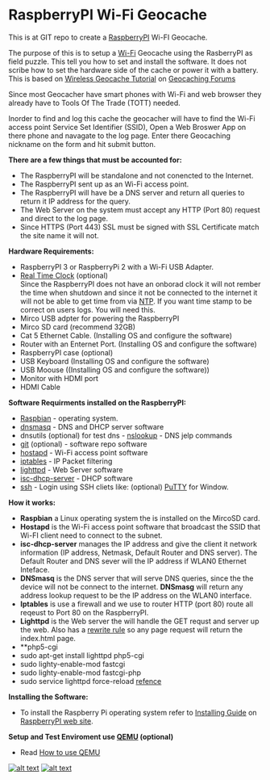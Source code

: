 # RaspberryPI Wi-Fi Geocache 

This is at GIT repo to create a [RaspberryPI](https://www.raspberrypi.org/) Wi-FI Geocache.

The purpose of this is to setup a [Wi-Fi](https://en.wikipedia.org/wiki/Wi-Fi) Geocache using the RasberryPI as field puzzle. This tell you how to set and install the software. It does not scribe how to set the hardware side of the cache or power it with a battery. This is based on [Wireless Geocache Tutorial](http://forums.groundspeak.com/GC/index.php?showtopic=329890) on [Geocaching Forums](http://forums.groundspeak.com)

Since most Geocacher have smart phones with Wi-Fi and web browser they already have to Tools Of The Trade (TOTT) needed.

Inorder to find and log this cache the geocacher will have to find the Wi-Fi access point Service Set Identifier (SSID), Open a Web Broswer App on there phone and navagate to the log page. Enter there Geocaching nickname on the form and hit submit button.

**There are a few things that must be accounted for:**
 * The RaspberryPI will be standalone and not conencted to the Internet.
 * The RaspberryPI sent up as an Wi-Fi access point.
 * The RaspberryPI will have be a DNS server and return all queries to return it IP address for the query.
 * The Web Server on the system must accept any HTTP (Port 80) request and direct to the log page.
 * Since HTTPS (Port 443) SSL must be signed with SSL Certificate match the site name it will not.

**Hardware Requirements:**
* RaspberryPI 3 or RaspberryPi 2 with a Wi-Fi USB Adapter. 
* [Real Time Clock](http://www.piface.org.uk/products/piface_clock/) (optional)  
  Since the RaspberryPI does not have an onborad clock it will not rember the time when shutdown and since it not be connected to the internet it will not be able to get time from via [NTP](http://www.ntp.org/). If you want time stamp to be correct on users logs. You will need this.
* Mirco USB adpter for powering the RaspberryPI
* Mirco SD card (recommend 32GB)
* Cat 5 Ethernet Cable. (Installing OS and configure the software)
* Router with an Enternet Port. (Installing OS and configure the software)
* RaspberryPI case (optional)
* USB Keyboard (Installing OS and configure the software)
* USB Moouse ((Installing OS and configure the software))
* Monitor with HDMI port
* HDMI Cable

**Software Requirments installed on the RaspberryPI:**
* [Raspbian](https://www.raspberrypi.org/downloads/) - operating system. 
* [dnsmasq](http://www.thekelleys.org.uk/dnsmasq/doc.html) - DNS and DHCP server software
* dnsutils (optional) for test dns - [nslookup](http://linux.die.net/man/1/nslookup) - DNS jelp commands
* [git](https://git-scm.com/) (optional) - software repo software
* [hostapd](https://w1.fi/hostapd/) - Wi-Fi access point software
* [iptables](https://en.wikipedia.org/wiki/Iptables) - IP Packet filtering
* [lighttpd](https://www.lighttpd.net/) - Web Server software
* [isc-dhcp-server](https://www.isc.org/downloads/dhcp/) - DHCP software
* [ssh](https://en.wikipedia.org/wiki/Secure_Shell) - Login using SSH cliets like: (optional)   [PuTTY](http://www.chiark.greenend.org.uk/~sgtatham/putty/) for Window.

**How it works:**

* **Raspbian** a Linux operating system the is installed on the MircoSD card.
* **Hostapd** is the Wi-Fi access point software that broadcast the SSID that Wi-FI client need to connect to the subnet.
* **isc-dhcp-server** manages the IP address and give the client it network information (IP address, Netmask, Default Router and DNS server). The Default Router and DNS sever will the IP address if WLAN0 Ethernet Inteface.
* **DNSmasq** is the DNS server that will serve DNS queries, since the the device will not be connect to the internet. **DNSmasg** will return any address lookup request to be the IP address on the WLAN0 interface.
* **Iptables** is use a firewall and we use to router HTTP (port 80) route all reqeust to Port 80 on the RaspberryPI.
* **Lighttpd** is the Web server the will handle the GET requst and server up the web. Also has a [rewrite rule](https://redmine.lighttpd.net/projects/1/wiki/docs_modrewrite) so any page request will return the index.html page.
* **php5-cgi
* sudo apt-get install lighttpd php5-cgi
* sudo lighty-enable-mod fastcgi 
* sudo lighty-enable-mod fastcgi-php
* sudo service lighttpd force-reload [refence](https://wiki.ubuntu.com/Lighttpd%2BPHP)

**Installing the Software:**
* To install the Raspberry Pi operating system refer to [Installing Guide](https://www.raspberrypi.org/documentation/installation/installing-images/) on [RaspberryPI web site](https://www.raspberrypi.org/).

**Setup and Test Enviroment use [QEMU](http://wiki.qemu.org/) (optional)**
* Read [How to use QEMU](qemu_howto.md)
  
  
  
  
  
  
  
[![alt text](https://www.raspberrypi.org/wp-content/uploads/2012/03/raspberry-pi-logo-212x250.png "RaspberryPI")](http://www.raspberrypi.org/)
[![alt text](https://www.geocaching.com/play/Content/images/touch/touch-icon-192x192.png "Geocache")](http://www.geocaching.com)

